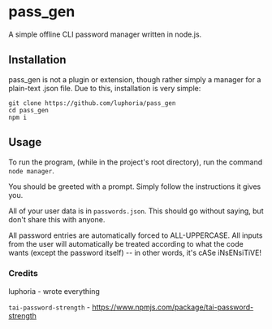 # pass_gen
A simple offline CLI password manager written in node.js.
## Installation
pass_gen is not a plugin or extension, though rather simply a manager for a plain-text .json file. Due to this, installation is very simple:
```
git clone https://github.com/luphoria/pass_gen
cd pass_gen
npm i
```
## Usage
To run the program, (while in the project's root directory), run the command `node manager`.

You should be greeted with a prompt. Simply follow the instructions it gives you.

All of your user data is in `passwords.json`. This should go without saying, but don't share this with anyone.

All password entries are automatically forced to ALL-UPPERCASE. All inputs from the user will automatically be treated according to what the code wants (except the password itself) -- in other words, it's cASe iNsENsiTiVE!
### Credits
luphoria - wrote everything

`tai-password-strength` - https://www.npmjs.com/package/tai-password-strength
